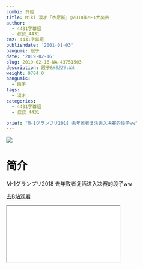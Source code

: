 ```yaml
---
combi: 其他
title: Miki 漫才「杰尼斯」@2018年M-1大奖赛
author:
  - 4431字幕组
  - 叔叔_4431
zmz: 4431字幕组
publishdate: '2001-01-03'
bangumi: 段子
date: '2019-02-16'
slug: 2019-02-16-NA-43751503
description: 段子&#8226;NA
weight: 9784.0
bangumis:
  - 段子
tags:
  - 漫才
categories:
  - 4431字幕组
  - 叔叔_4431

brief: "M-1グランプリ2018 去年败者复活进入决赛的段子ww"
---
```

![](https://i.imgur.com/E47PvRa.jpg)
# 简介  
M-1グランプリ2018
去年败者复活进入决赛的段子ww  

[去B站观看](https://www.bilibili.com/video/av43751503/)
<div class ="resp-container"><iframe class="testiframe" src="//player.bilibili.com/player.html?aid=43751503"", scrolling="no", allowfullscreen="true" > </iframe></div> 
